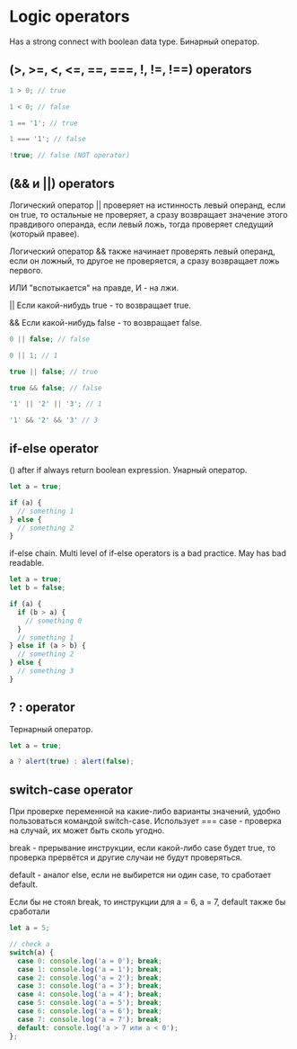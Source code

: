 # Logic operators

Has a strong connect with boolean data type. Бинарный оператор.

## (>, >=, <, <=, ==, ===, !, !=, !==) operators

```js
1 > 0; // true

1 < 0; // false

1 == '1'; // true

1 === '1'; // false

!true; // false (NOT operator)
```

## (&& и ||) operators

Логический оператор || проверяет на истинность левый операнд, если он true, то остальные не проверяет, а сразу возвращает значение этого правдивого операнда, если левый ложь, тогда проверяет следущий (который правее).

Логический оператор && также начинает проверять левый операнд, если он ложный, то другое не проверяется, а сразу возвращает ложь первого.

ИЛИ "вспотыкается" на правде, И - на лжи.

|| Если какой-нибудь true - то возвращает true.

&& Если какой-нибудь false - то возвращает false.

```js
0 || false; // false

0 || 1; // 1

true || false; // true

true && false; // false

'1' || '2' || '3'; // 1

'1' && '2' && '3' // 3
```

## if-else operator

() after if always return boolean expression. Унарный оператор.

```js
let a = true;

if (a) {
  // something 1
} else {
  // something 2
}
```

if-else chain. Multi level of if-else operators is a bad practice. May has bad readable.

```js
let a = true;
let b = false;

if (a) {
  if (b > a) {
    // something 0
  }
  // something 1
} else if (a > b) {
  // something 2
} else {
  // something 3
}
```

## ? : operator

Тернарный оператор.

```js
let a = true;

a ? alert(true) : alert(false);
```

## switch-case operator

При проверке переменной на какие-либо варианты значений, удобно пользоваться командой switch-case. Использует === case - проверка на случай, их может быть сколь угодно. 

break - прерывание инструкции, если какой-либо case будет true, то проверка прервётся и другие случаи не будут проверяться.

default - аналог else, если не выбирется ни один case, то сработает default.

Если бы не стоял break, то инструкции для a = 6, a = 7, default также бы сработали

```js
let a = 5;

// check a
switch(a) { 
  case 0: console.log('a = 0'); break;
  case 1: console.log('a = 1'); break;
  case 2: console.log('a = 2'); break;
  case 3: console.log('a = 3'); break;
  case 4: console.log('a = 4'); break;
  case 5: console.log('a = 5'); break;
  case 6: console.log('a = 6'); break;
  case 7: console.log('a = 7'); break;
  default: console.log('a > 7 или a < 0');
};

```
